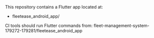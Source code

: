 This repository contains a Flutter app located at:
- fleetease_android_app/

CI tools should run Flutter commands from:
fleet-management-system-179272-179281/fleetease_android_app
